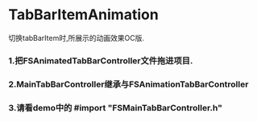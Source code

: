 #  TabBarItemAnimation
切换tabBarItem时,所展示的动画效果OC版.
###  1.把FSAnimatedTabBarController文件拖进项目.
###  2.MainTabBarController继承与FSAnimationTabBarController
###  3.请看demo中的 #import "FSMainTabBarController.h" 
